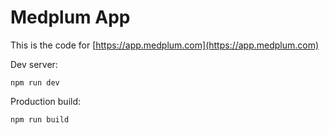 # Medplum App

This is the code for [https://app.medplum.com](https://app.medplum.com)

Dev server:

```
npm run dev
```

Production build:

```
npm run build
```
